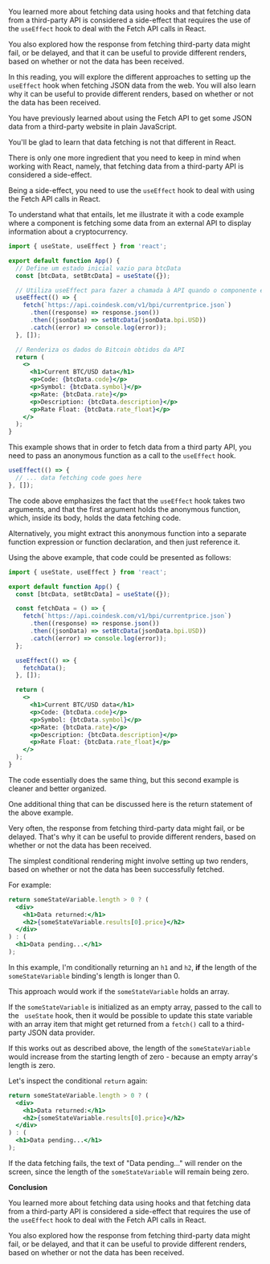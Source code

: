You learned more about fetching data using hooks and that fetching data from a third-party API is considered a
side-effect that requires the use of the `useEffect` hook to deal with the Fetch API calls in React.

You also explored how the response from fetching third-party data might fail, or be delayed, and that it can be useful
to provide different renders, based on whether or not the data has been received.

In this reading, you will explore the different approaches to setting up the `useEffect` hook when fetching JSON data
from the web. You will also learn why it can be useful to provide different renders, based on whether or not the data
has been received.

You have previously learned about using the Fetch API to get some JSON data from a third-party website in plain
JavaScript.

You'll be glad to learn that data fetching is not that different in React.

There is only one more ingredient that you need to keep in mind when working with React, namely, that fetching data from
a third-party API is considered a side-effect.

Being a side-effect, you need to use the `useEffect` hook to deal with using the Fetch API calls in React.

To understand what that entails, let me illustrate it with a code example where a component is fetching some data from
an external API to display information about a cryptocurrency.

```jsx
import { useState, useEffect } from 'react';

export default function App() {
  // Define um estado inicial vazio para btcData
  const [btcData, setBtcData] = useState({});

  // Utiliza useEffect para fazer a chamada à API quando o componente é montado
  useEffect(() => {
    fetch(`https://api.coindesk.com/v1/bpi/currentprice.json`)
      .then((response) => response.json())
      .then((jsonData) => setBtcData(jsonData.bpi.USD))
      .catch((error) => console.log(error));
  }, []);

  // Renderiza os dados do Bitcoin obtidos da API
  return (
    <>
      <h1>Current BTC/USD data</h1>
      <p>Code: {btcData.code}</p>
      <p>Symbol: {btcData.symbol}</p>
      <p>Rate: {btcData.rate}</p>
      <p>Description: {btcData.description}</p>
      <p>Rate Float: {btcData.rate_float}</p>
    </>
  );
}
```

This example shows that in order to fetch data from a third party API, you need to pass an anonymous function as a call
to the `useEffect` hook.

```jsx
useEffect(() => {
  // ... data fetching code goes here
}, []);
```

The code above emphasizes the fact that the `useEffect` hook takes two arguments, and that the first argument holds the
anonymous function, which, inside its body, holds the data fetching code.

Alternatively, you might extract this anonymous function into a separate function expression or function declaration,
and then just reference it.

Using the above example, that code could be presented as follows:

```jsx
import { useState, useEffect } from 'react';

export default function App() {
  const [btcData, setBtcData] = useState({});

  const fetchData = () => {
    fetch(`https://api.coindesk.com/v1/bpi/currentprice.json`)
      .then((response) => response.json())
      .then((jsonData) => setBtcData(jsonData.bpi.USD))
      .catch((error) => console.log(error));
  };

  useEffect(() => {
    fetchData();
  }, []);

  return (
    <>
      <h1>Current BTC/USD data</h1>
      <p>Code: {btcData.code}</p>
      <p>Symbol: {btcData.symbol}</p>
      <p>Rate: {btcData.rate}</p>
      <p>Description: {btcData.description}</p>
      <p>Rate Float: {btcData.rate_float}</p>
    </>
  );
}
```

The code essentially does the same thing, but this second example is cleaner and better organized.

One additional thing that can be discussed here is the return statement of the above example.

Very often, the response from fetching third-party data might fail, or be delayed. That's why it can be useful to
provide different renders, based on whether or not the data has been received.

The simplest conditional rendering might involve setting up two renders, based on whether or not the data has been
successfully fetched.

For example:

```jsx
return someStateVariable.length > 0 ? (
  <div>
    <h1>Data returned:</h1>
    <h2>{someStateVariable.results[0].price}</h2>
  </div>
) : (
  <h1>Data pending...</h1>
);
```

In this example, I'm conditionally returning an `h1` and `h2`, **if** the length of the `someStateVariable` binding's
length is longer than 0.

This approach would work if the `someStateVariable` holds an array.

If the `someStateVariable` is initialized as an empty array, passed to the call to the ` useState` hook, then it would
be possible to update this state variable with an array item that might get returned from a `fetch()` call to a
third-party JSON data provider.

If this works out as described above, the length of the `someStateVariable` would increase from the starting length of
zero - because an empty array's length is zero.

Let's inspect the conditional `return` again:

```jsx
return someStateVariable.length > 0 ? (
  <div>
    <h1>Data returned:</h1>
    <h2>{someStateVariable.results[0].price}</h2>
  </div>
) : (
  <h1>Data pending...</h1>
);
```

If the data fetching fails, the text of "Data pending..." will render on the screen, since the length of the
`someStateVariable` will remain being zero.

**Conclusion**

You learned more about fetching data using hooks and that fetching data from a third-party API is considered a
side-effect that requires the use of the `useEffect` hook to deal with the Fetch API calls in React.

You also explored how the response from fetching third-party data might fail, or be delayed, and that it can be useful
to provide different renders, based on whether or not the data has been received.
